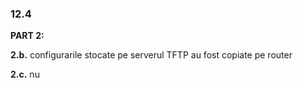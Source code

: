 ### 12.4

**PART 2:**

**2.b.** configurarile stocate pe serverul TFTP au fost copiate pe router

**2.c.** nu